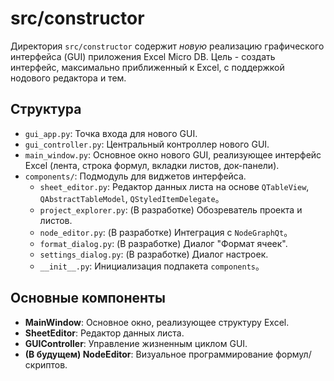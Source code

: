 # src/constructor

Директория `src/constructor` содержит *новую* реализацию графического интерфейса (GUI) приложения Excel Micro DB. Цель - создать интерфейс, максимально приближенный к Excel, с поддержкой нодового редактора и тем.

## Структура

* `gui_app.py`: Точка входа для нового GUI.
* `gui_controller.py`: Центральный контроллер нового GUI.
* `main_window.py`: Основное окно нового GUI, реализующее интерфейс Excel (лента, строка формул, вкладки листов, док-панели).
* `components/`: Подмодуль для виджетов интерфейса.
    * `sheet_editor.py`: Редактор данных листа на основе `QTableView`, `QAbstractTableModel`, `QStyledItemDelegate`。
    * `project_explorer.py`: (В разработке) Обозреватель проекта и листов.
    * `node_editor.py`: (В разработке) Интеграция с `NodeGraphQt`。
    * `format_dialog.py`: (В разработке) Диалог "Формат ячеек".
    * `settings_dialog.py`: (В разработке) Диалог настроек.
    * `__init__.py`: Инициализация подпакета `components`。

## Основные компоненты

* **MainWindow**: Основное окно, реализующее структуру Excel.
* **SheetEditor**: Редактор данных листа.
* **GUIController**: Управление жизненным циклом GUI.
* **(В будущем) NodeEditor**: Визуальное программирование формул/скриптов.
